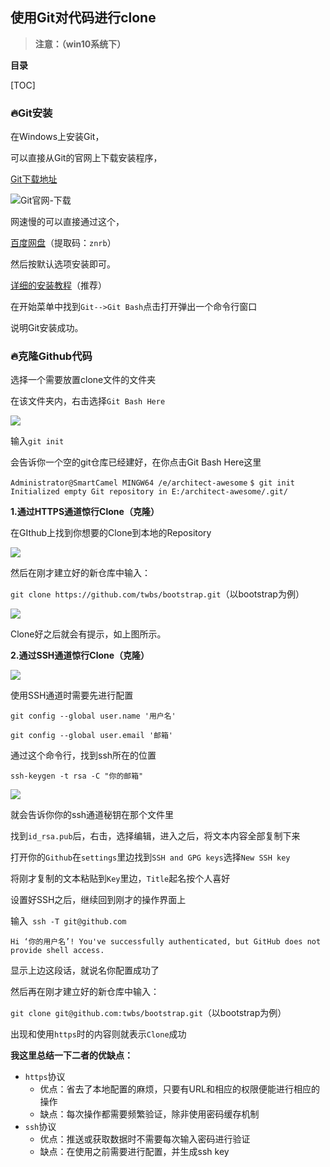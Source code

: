 ## 使用Git对代码进行clone

> **注意：（win10系统下）**



**目录**

[TOC]

### :fire:Git安装

在Windows上安装Git，

可以直接从Git的官网上下载安装程序，

[Git下载地址](https://git-scm.com/downloads)

![Git官网-下载](E:\git_Repository\image\git官网.png)

网速慢的可以直接通过这个，

[百度网盘](https://pan.baidu.com/s/18WeVJOObwL3FUbADe773lg)（提取码：`znrb`）

然后按默认选项安装即可。

[详细的安装教程](https://blog.csdn.net/qq_32786873/article/details/80570783)（推荐）

在开始菜单中找到`Git-->Git Bash`点击打开弹出一个命令行窗口

说明Git安装成功。



### :fire:克隆Github代码

选择一个需要放置clone文件的文件夹

在该文件夹内，右击选择`Git Bash Here`

![](E:\git_Repository\image\gitBash_window.png)

输入`git init`

会告诉你一个空的git仓库已经建好，在你点击Git Bash Here这里

`Administrator@SmartCamel MINGW64 /e/architect-awesome`
`$ git init`
`Initialized empty Git repository in E:/architect-awesome/.git/`



**1.通过HTTPS通道惊行Clone（克隆）**

在GIthub上找到你想要的Clone到本地的Repository

![](E:\git_Repository\image\创建本地Repository.png)

然后在刚才建立好的新仓库中输入：

`git clone https://github.com/twbs/bootstrap.git`（以bootstrap为例）

![](E:\git_Repository\image\https_way.png)

Clone好之后就会有提示，如上图所示。



**2.通过SSH通道惊行Clone（克隆）**

![](E:\git_Repository\image\ssh_way.png)

使用SSH通道时需要先进行配置

 `git config --global user.name '用户名'`

`git config --global user.email '邮箱'`



通过这个命令行，找到ssh所在的位置

`ssh-keygen -t rsa -C "你的邮箱"`

![](E:\git_Repository\image\check_ssh.png)

就会告诉你你的ssh通道秘钥在那个文件里

找到`id_rsa.pub`后，右击，选择编辑，进入之后，将文本内容全部复制下来

打开你的`Github`在`settings`里边找到`SSH and GPG keys`选择`New SSH key`

将刚才复制的文本粘贴到`Key`里边，`Title`起名按个人喜好

设置好SSH之后，继续回到刚才的操作界面上

输入` ssh -T git@github.com`

`Hi ‘你的用户名’! You've successfully authenticated, but GitHub does not provide shell access.`

显示上边这段话，就说名你配置成功了



然后再在刚才建立好的新仓库中输入：

`git clone git@github.com:twbs/bootstrap.git`（以bootstrap为例）

出现和使用`https`时的内容则就表示`Clone`成功



**我这里总结一下二者的优缺点：**

- `https`协议
  - 优点：省去了本地配置的麻烦，只要有URL和相应的权限便能进行相应的操作
  - 缺点：每次操作都需要频繁验证，除非使用密码缓存机制
- `ssh`协议
  - 优点：推送或获取数据时不需要每次输入密码进行验证
  - 缺点：在使用之前需要进行配置，并生成ssh key